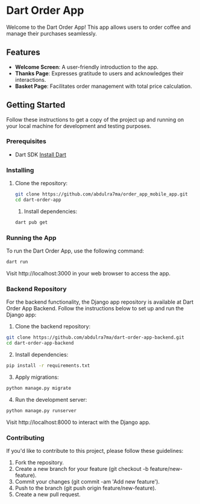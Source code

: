# Dart Order App

Welcome to the Dart Order App! This app allows users to order coffee and manage their purchases seamlessly.

## Features

- **Welcome Screen**: A user-friendly introduction to the app.
- **Thanks Page**: Expresses gratitude to users and acknowledges their interactions.
- **Basket Page**: Facilitates order management with total price calculation.

## Getting Started

Follow these instructions to get a copy of the project up and running on your local machine for development and testing purposes.

### Prerequisites

- Dart SDK [Install Dart](https://dart.dev/get-dart)

### Installing

1. Clone the repository:

   ```bash
   git clone https://github.com/abdulra7ma/order_app_mobile_app.git
   cd dart-order-app 
   ```
   1. Install dependencies:
   ```bash
   dart pub get
   ```

### Running the App
To run the Dart Order App, use the following command:
```bash
dart run
```

Visit http://localhost:3000 in your web browser to access the app.

### Backend Repository
For the backend functionality, the Django app repository is available at Dart Order App Backend. Follow the instructions below to set up and run the Django app:
1. Clone the backend repository:
```bash
git clone https://github.com/abdulra7ma/dart-order-app-backend.git
cd dart-order-app-backend
```
2. Install dependencies:
```bash
pip install -r requirements.txt
```
3. Apply migrations:
```bash
python manage.py migrate
```
4. Run the development server:
```bash
python manage.py runserver
```

Visit http://localhost:8000 to interact with the Django app.

### Contributing
If you'd like to contribute to this project, please follow these guidelines:

1. Fork the repository.
2. Create a new branch for your feature (git checkout -b feature/new-feature).
3. Commit your changes (git commit -am 'Add new feature').
4. Push to the branch (git push origin feature/new-feature).
5. Create a new pull request.
